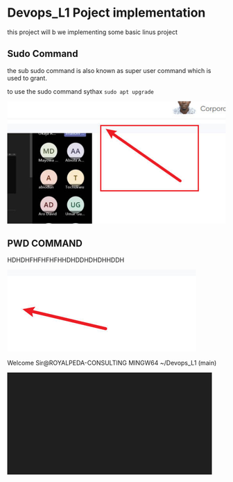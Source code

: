 # Devops_L1 Poject implementation
this project will b we implementing some basic linus project

## Sudo Command

the sub sudo command is also known as super user command which is used to grant.

to use the sudo command sythax `sudo apt upgrade`

![sudo](./imgg/2.snap.jpg)

## PWD COMMAND

HDHDHFHFHFHFHHDHDDHDHDHHDDH

![pwd](./imgg/1.snap.jpg)

Welcome Sir@ROYALPEDA-CONSULTING MINGW64 ~/Devops_L1 (main)





![](./imgg/dev1.png)
